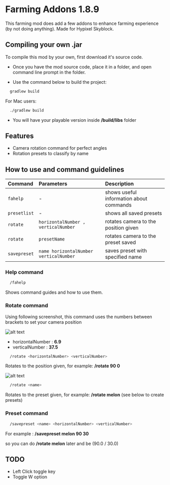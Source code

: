 
# Farming Addons 1.8.9

This farming mod does add a few addons to enhance farming experience (by not doing anything). Made for Hypixel Skyblock.

## Compiling your own .jar

To compile this mod by your own, first download it's source code.

- Once you have the mod source code, place it in a folder, and open command line prompt in the folder.

- Use the command below to build the project:
```bash
  gradlew build
```

For Mac users:

```bash
  ./gradlew build
```

- You will have your playable version inside **/build/libs** folder

## Features

- Camera rotation command for perfect angles
- Rotation presets to classify by name

## How to use and command guidelines

| Command   | Parameters| Description                |
| :-------- | :------- | :------------------------- |
| `fahelp` | - | shows useful information about commands |
| `presetlist` | - | shows all saved presets |
| `rotate` | `horizontalNumber , verticalNumber` | rotates camera to the position given |
| `rotate` | `presetName` | rotates camera to the preset saved |
| `savepreset` | `name horizontalNumber verticalNumber` | saves preset with specified name |

### Help command

```bash
  /fahelp
```

Shows command guides and how to use them.

### Rotate command

Using following screenshot, this command uses the numbers between brackets to set your camera position

![alt text](https://i.imgur.com/r17bZCZ.png)

- horizontalNumber : **6.9**
- verticalNumber : **37.5**

```bash
  /rotate <horizontalNumber> <verticalNumber>
```

Rotates to the position given, for example: **/rotate 90 0**

![alt text](https://i.imgur.com/tVX1Xr6.png)

```bash
  /rotate <name>
```
Rotates to the preset given, for example: **/rotate melon**
(see below to create presets)

### Preset command

```bash
  /savepreset <name> <horizontalNumber> <verticalNumber>
```

For example : **/savepreset melon 90 30**

so you can do **/rotate melon** later and be (90.0 / 30.0) 

## TODO

- Left Click toggle key
- Toggle W option